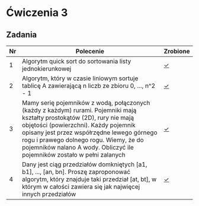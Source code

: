 # Ćwiczenia 3

## Zadania

| Nr| Polecenie |Zrobione |
|--|--|--|
|1 |Algorytm quick sort do sortowania listy jednokierunkowej|[✓](../lab03/01.cpp "zad 1")|
|2 |Algorytm, który w czasie liniowym sortuje tablicę A zawierającą n liczb ze zbioru 0, ..., n^2 - 1|[✓](01.cpp "zad 2")|
|3 |Mamy serię pojemników z wodą, połączonych (każdy z każdym) rurami. Pojemniki mają kształty prostokątów (2D), rury nie mają objętości (powierzchni). Każdy pojemnik opisany jest przez współrzędne lewego górnego rogu i prawego dolnego rogu. Wiemy, że do pojemników nalano A wody. Obliczyć ile pojemników zostało w pełni zalanych|[✓](../lab03/03.cpp "zad 3")|
|4 |Dany jest ciąg przedziałów domkniętych [a1, b1], ..., [an, bn]. Proszę zaproponować algorytm, który znajduje taki przedział [at, bt], w którym w całości zawiera się jak najwięcej innych przedziałów|[✓](../lab03/04.cpp "zad 4")|